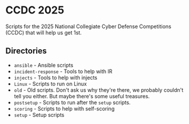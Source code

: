 # CCDC 2025
Scripts for the 2025 National Collegiate Cyber Defense Competitions (CCDC) that will help us get 1st.

## Directories
 * `ansible` - Ansible scripts
 * `incident-response` - Tools to help with IR
 * `injects` - Tools to help with injects
 * `Linux` - Scripts to run on Linux
 * `old` - Old scripts. Don't ask us why they're there, we probably couldn't tell you either. But maybe there's some useful treasures.
 * `postsetup` - Scripts to run after the `setup` scripts.
 * `scoring` - Scripts to help with self-scoring
 * `setup` - Setup scripts
